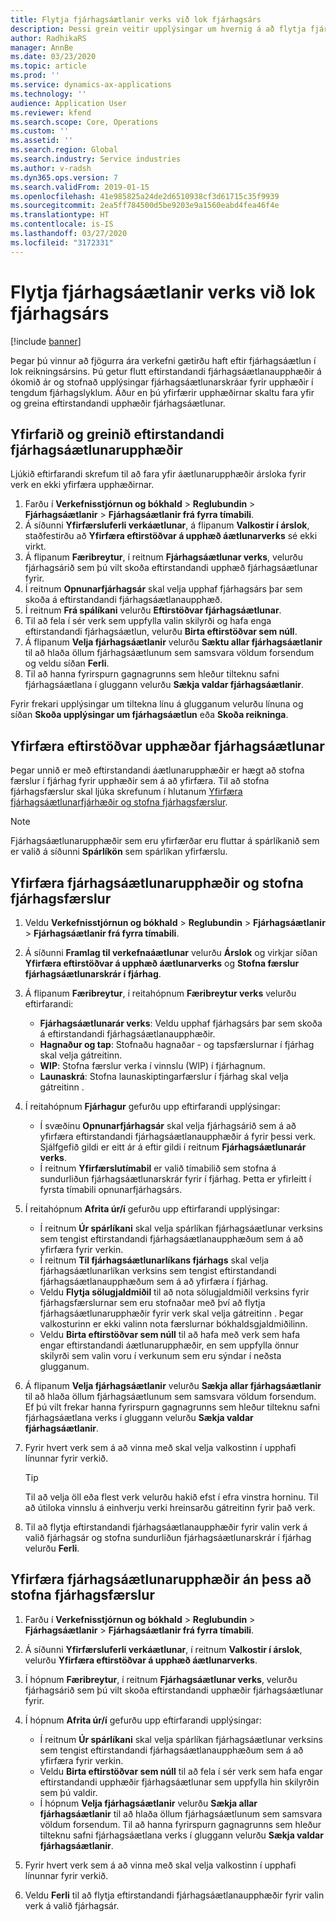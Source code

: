 ```yaml
---
title: Flytja fjárhagsáætlanir verks við lok fjárhagsárs
description: Þessi grein veitir upplýsingar um hvernig á að flytja fjárhæðir sem eftir eru til komandi ára og búa til upplýsingar um fjárhagsáætlunarskrá.
author: RadhikaRS
manager: AnnBe
ms.date: 03/23/2020
ms.topic: article
ms.prod: ''
ms.service: dynamics-ax-applications
ms.technology: ''
audience: Application User
ms.reviewer: kfend
ms.search.scope: Core, Operations
ms.custom: ''
ms.assetid: ''
ms.search.region: Global
ms.search.industry: Service industries
ms.author: v-radsh
ms.dyn365.ops.version: 7
ms.search.validFrom: 2019-01-15
ms.openlocfilehash: 41e985825a24de2d6510938cf3d61715c35f9939
ms.sourcegitcommit: 2ea5ff784500d5be9203e9a1560eabd4fea46f4e
ms.translationtype: HT
ms.contentlocale: is-IS
ms.lasthandoff: 03/27/2020
ms.locfileid: "3172331"
---
```

# <a name="transfer-project-budgets-at-fiscal-year-end"></a>Flytja fjárhagsáætlanir verks við lok fjárhagsárs

[!include [banner](../includes/banner.md)]

Þegar þú vinnur að fjögurra ára verkefni gætirðu haft eftir fjárhagsáætlun í lok reikningsársins. Þú getur flutt eftirstandandi fjárhagsáætlanaupphæðir á ókomið ár og stofnað upplýsingar fjárhagsáætlunarskráar fyrir upphæðir í tengdum fjárhagslyklum. Áður en þú yfirfærir upphæðirnar skaltu fara yfir og greina eftirstandandi upphæðir fjárhagsáætlunar.

## <a name="review-and-analyze-remaining-budget-amounts"></a>Yfirfarið og greinið eftirstandandi fjárhagsáætlunarupphæðir

Ljúkið eftirfarandi skrefum til að fara yfir áætlunarupphæðir ársloka fyrir verk en ekki yfirfæra upphæðirnar.

1. Farðu í **Verkefnisstjórnun og bókhald** > **Reglubundin** > **Fjárhagsáætlanir** > **Fjárhagsáætlanir frá fyrra tímabili**. 
2. Á síðunni **Yfirfærsluferli verkáætlunar**, á flipanum **Valkostir í árslok**, staðfestirðu að **Yfirfæra eftirstöðvar á upphæð áætlunarverks** sé ekki virkt.
3. Á flipanum **Færibreytur**, í reitnum **Fjárhagsáætlunar verks**, velurðu fjárhagsárið sem þú vilt skoða eftirstandandi upphæð fjárhagsáætlunar fyrir. 
4. Í reitnum **Opnunarfjárhagsár** skal velja upphaf fjárhagsárs þar sem skoða á eftirstandandi fjárhagsáætlanaupphæð. 
5. Í reitnum **Frá spálíkani** velurðu **Eftirstöðvar fjárhagsáætlunar**. 
6. Til að fela í sér verk sem uppfylla valin skilyrði og hafa enga eftirstandandi fjárhagsáætlun, velurðu **Birta eftirstöðvar sem núll**.  
7. Á flipanum **Velja fjárhagsáætlanir** velurðu **Sæktu allar fjárhagsáætlanir** til að hlaða öllum fjárhagsáætlunum sem samsvara völdum forsendum og veldu síðan **Ferli**. 
8. Til að hanna fyrirspurn gagnagrunns sem hleður tilteknu safni fjárhagsáætlana í gluggann velurðu **Sækja valdar fjárhagsáætlanir**.

Fyrir frekari upplýsingar um tiltekna línu á glugganum velurðu línuna og síðan **Skoða upplýsingar um fjárhagsáætlun** eða **Skoða reikninga**.

## <a name="carry-forward-remaining-budget-amounts"></a>Yfirfæra eftirstöðvar upphæðar fjárhagsáætlunar 

Þegar unnið er með eftirstandandi áætlunarupphæðir er hægt að stofna færslur í fjárhag fyrir upphæðir sem á að yfirfæra. Til að stofna fjárhagsfærslur skal ljúka skrefunum í hlutanum [Yfirfæra fjárhagsáætlunarfjárhæðir og stofna fjárhagsfærslur](#carry-forward). 

> [!NOTE]
> Fjárhagsáætlunarupphæðir sem eru yfirfærðar eru fluttar á spárlíkanið sem er valið á síðunni **Spárlíkön** sem spárlíkan yfirfærslu.  

## <a name="carry-forward-budget-amounts-and-create-general-ledger-transactions"></a><a name="carry-forward"></a>Yfirfæra fjárhagsáætlunarupphæðir og stofna fjárhagsfærslur

1.  Veldu **Verkefnisstjórnun og bókhald** > **Reglubundin** > **Fjárhagsáætlanir** > **Fjárhagsáætlanir frá fyrra tímabili**. 
2. Á síðunni **Framlag til verkefnaáætlunar** velurðu **Árslok** og virkjar síðan **Yfirfæra eftirstöðvar á upphæð áætlunarverks** og **Stofna færslur fjárhagsáætlunarskrár í fjárhag**. 
3. Á flipanum **Færibreytur**, í reitahópnum **Færibreytur verks** velurðu eftirfarandi:

   - **Fjárhagsáætlunarár verks**: Veldu upphaf fjárhagsárs þar sem skoða á eftirstandandi fjárhagsáætlanaupphæðir. 
   - **Hagnaður og tap**: Stofnaðu hagnaðar - og tapsfærslurnar í fjárhag skal velja gátreitinn. 
   -  **WIP**: Stofna færslur verka í vinnslu (WIP) í fjárhagnum.
   -  **Launaskrá**: Stofna launaskiptingarfærslur í fjárhag skal velja gátreitinn . 

5. Í reitahópnum **Fjárhagur** gefurðu upp eftirfarandi upplýsingar: 

   - Í svæðinu **Opnunarfjárhagsár** skal velja fjárhagsárið sem á að yfirfæra eftirstandandi fjárhagsáætlanaupphæðir á fyrir þessi verk. Sjálfgefið gildi er eitt ár á eftir gildi í reitnum **Fjárhagsáætlunarár verks**.
   -  Í reitnum **Yfirfærslutímabil** er valið tímabilið sem stofna á sundurliðun fjárhagsáætlunarskrár fyrir í fjárhag. Þetta er yfirleitt í fyrsta tímabili opnunarfjárhagsárs.

6. Í reitahópnum **Afrita úr/í** gefurðu upp eftirfarandi upplýsingar:

   - Í reitnum **Úr spárlíkani** skal velja spárlíkan fjárhagsáætlunar verksins sem tengist eftirstandandi fjárhagsáætlanaupphæðum sem á að yfirfæra fyrir verkin. 
   - Í reitnum **Til fjárhagsáætlunarlíkans fjárhags** skal velja fjárhagsáætlunarlíkan verksins sem tengist eftirstandandi fjárhagsáætlanaupphæðum sem á að yfirfæra í fjárhag. 
   -  Veldu **Flytja sölugjaldmiðil** til að nota sölugjaldmiðil verksins fyrir fjárhagsfærslurnar sem eru stofnaðar með því að flytja fjárhagsáætlunarupphæðir fyrir verk skal velja gátreitinn . Þegar valkosturinn er ekki valinn nota færslurnar bókhaldsgjaldmiðilinn. 
   -  Veldu **Birta eftirstöðvar sem núll** til að hafa með verk sem hafa engar eftirstandandi áætlunarupphæðir, en sem uppfylla önnur skilyrði sem valin voru í verkunum sem eru sýndar í neðsta glugganum.

7. Á flipanum **Velja fjárhagsáætlanir** velurðu **Sækja allar fjárhagsáætlanir** til að hlaða öllum fjárhagsáætlunum sem samsvara völdum forsendum. Ef þú vilt frekar hanna fyrirspurn gagnagrunns sem hleður tilteknu safni fjárhagsáætlana verks í gluggann velurðu **Sækja valdar fjárhagsáætlanir**.
8. Fyrir hvert verk sem á að vinna með skal velja valkostinn í upphafi línunnar fyrir verkið.

    > [!TIP]
    > Til að velja öll eða flest verk velurðu hakið efst í efra vinstra horninu. Til að útiloka vinnslu á einhverju verki hreinsarðu gátreitinn fyrir það verk.

9. Til að flytja eftirstandandi fjárhagsáætlanaupphæðir fyrir valin verk á valið fjárhagsár og stofna sundurliðun fjárhagsáætlunarskrár í fjárhag velurðu **Ferli**.

## <a name="carry-forward-budget-amounts-without-creating-general-ledger-transactions"></a>Yfirfæra fjárhagsáætlunarupphæðir án þess að stofna fjárhagsfærslur

1. Farðu í **Verkefnisstjórnun og bókhald** > **Reglubundin** > **Fjárhagsáætlanir** > **Fjárhagsáætlanir frá fyrra tímabili**.
2. Á síðunni **Yfirfærsluferli verkáætlunar**, í reitnum **Valkostir í árslok**, velurðu **Yfirfæra eftirstöðvar á upphæð áætlunarverks**.
3. Í hópnum **Færibreytur**, í reitnum **Fjárhagsáætlunar verks**, velurðu fjárhagsárið sem þú vilt skoða eftirstandandi upphæðir fjárhagsáætlunar fyrir.
4. Í hópnum **Afrita úr/í** gefurðu upp eftirfarandi upplýsingar:

   - Í reitnum **Úr spárlíkani** skal velja spárlíkan fjárhagsáætlunar verksins sem tengist eftirstandandi fjárhagsáætlanaupphæðum sem á að yfirfæra fyrir verkin. 
   - Veldu **Birta eftirstöðvar sem núll** til að fela í sér verk sem hafa engar eftirstandandi upphæðir fjárhagsáætlunar sem uppfylla hin skilyrðin sem þú valdir.
   - Í hópnum **Velja fjárhagsáætlanir** velurðu **Sækja allar fjárhagsáætlanir** til að hlaða öllum fjárhagsáætlunum sem samsvara völdum forsendum. Til að hanna fyrirspurn gagnagrunns sem hleður tilteknu safni fjárhagsáætlana verks í gluggann velurðu **Sækja valdar fjárhagsáætlanir**.

5. Fyrir hvert verk sem á að vinna með skal velja valkostinn í upphafi línunnar fyrir verkið. 
6. Veldu **Ferli** til að flytja eftirstandandi fjárhagsáætlanaupphæðir fyrir valin verk á valið fjárhagsár.

